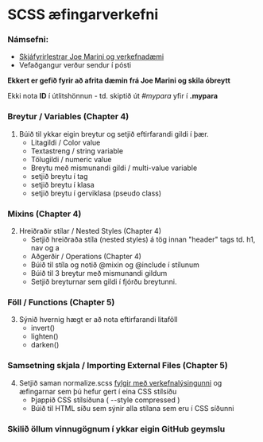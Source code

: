 # SCSS æfingarverkefni 

### Námsefni: 
*	[Skjáfyrirlestrar Joe Marini og verkefnadæmi](http://tskoli.org/vef2b/) 
*	Vefaðgangur verður sendur í pósti

**Ekkert er gefið fyrir að afrita dæmin frá Joe Marini og skila óbreytt**

Ekki nota **ID** í útlitshönnun - td. skiptið út _#mypara_ yfir í **.mypara**

### Breytur / Variables  (Chapter 4)

1.  Búið til ykkar eigin breytur og setjið eftirfarandi gildi í þær.
	*	Litagildi / Color value
	*	Textastreng / string variable 
	*	Tölugildi / numeric value
	*	Breytu með mismunandi gildi / multi-value variable
	*	setjið breytu í tag 
	*	setjið breytu í klasa
	*	setjið breytu í gerviklasa (pseudo class) 

### Mixins (Chapter 4)

2.  Hreiðraðir stílar / Nested Styles (Chapter 4)
	*	Setjið hreiðraða stíla (nested styles) á tög innan "header" tags  td. h1, nav og a
	*	Aðgerðir / Operations (Chapter 4)
	*	Búið til stíla og notið @mixin og @include í stílunum
	*	Búið til 3 breytur með mismunandi gildum
	*	Setjið breyturnar sem gildi í fjórðu breytunni.

### Föll / Functions (Chapter 5)

3.  Sýnið hvernig hægt er að nota eftirfarandi litaföll 
	*	invert()
	*	lighten()
	*	darken()

### Samsetning skjala / Importing External Files (Chapter 5)

4. Setjið saman normalize.scss [fylgir með verkefnalýsingunni](lesefni/) og æfingarnar sem þú hefur gert í eina CSS stílsíðu
	*	Þjappið CSS stílsíðuna ( --style compressed )
	*	Búið til HTML síðu sem sýnir alla stílana sem eru í CSS síðunni 

### Skilið öllum vinnugögnum í ykkar eigin GitHub geymslu
 
